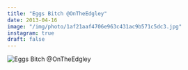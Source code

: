 ```yaml
---
title: "Eggs Bitch @OnTheEdgley"
date: 2013-04-16
image: "/img/photo/1af21aaf4706e963c431ac9b571c5dc3.jpg"
instagram: true
draft: false
---
```


![Eggs Bitch @OnTheEdgley](/img/photo/1af21aaf4706e963c431ac9b571c5dc3.jpg)
